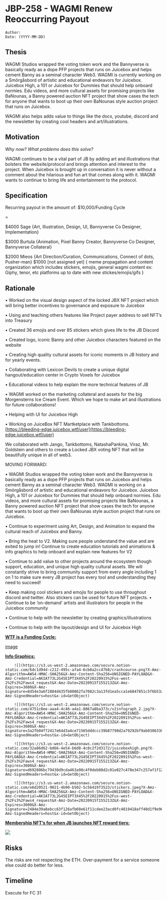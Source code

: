 # JBP-258 - WAGMI Renew Reoccurring Payout
```plain text
Author:
Date: (YYYY-MM-DD)
```

## Thesis

WAGMI Studios wrapped the voting token work and the Bannyverse is basically ready as a dope PFP projects that runs on Juicebox and helps cement Banny as a seminal character Web3. WAGMI is currently working on a Smörgåsbord of artistic and educational endeavors for Juicebox. Juicebox High, a 101 or Juicebox for Dummies that should help onboard normies. Edu videos, and more cultural assets for promising projects like BaNounas, a Banny powered auction NFT project that show cases the tech for anyone that wants to boot up their own BaNounas style auction project that runs on Juicebox. 

WAGMI also helps adds value to things like the docs, youtube, discord and the newsletter by creating cool headers and art/illustrations. 

## Motivation

_Why now? What problems does this solve?_

WAGMI continues to be a vital part of JB by adding art and illustrations that bolsters the website/protocol and brings attention and interest to the project. When Juicebox is brought up in conversation it is never without a comment about the hilarious and fun art that comes along with it. WAGMI wants to continue to bring life and entertainment to the protocol. 

## Specification

Recurring payout in the amount of: $10,000/Funding Cycle

=

$4000 Sage {Art, Illustration, Design, UI, Bannyverse Co Designer, Implementation}

$3000 Burtula {Animation, Pixel Banny Creator, Bannyverse Co Designer, Bannyverse Collateral}

$2000 Mieos {Art Direction/Curation, Communications, Connect of dots, Pusher-man}
$1000 [not assigned yet] { meme propagation and content organization which includes stickers, emojis, general wagmi content ex: Giphy, tenor, etc platforms up to date with new stickes/emojis/gifs }

## Rationale

• Worked on the visual design aspect of the locked JBX NFT project which will bring better incentives to governance and exposure to Juicebox 

• Using and teaching others features like Project payer address to sell NFT’s into Treasury

• Created 36 emojis and over 85 stickers which gives life to the JB Discord

• Created logo, iconic Banny and other Juicebox characters featured on the website

• Creating high quality cultural assets for iconic moments in JB history and for yearly events.

• Collaborating with Lexicon Devils to create a unique digital hangout/education center in Crypto Voxels for Juicebox

• Educational videos to help explain the more technical features of JB

• WAGMI worked on the marketing collateral and assets for the big Morgensterns Ice Cream Event. Which we hope to make art and illustrations for future collaborations! 

• Helping with UI for Juicebox High 

• Working on JuiceBox NFT Martketplace with Tankbottoms. [https://bleeding-edge.juicebox.wtf/user](https://bleeding-edge.juicebox.wtf/user)

 We collaborated with Jango, Tankbottoms, NatashaPankina, Viraz, Mr. Goldstein and others to create a Locked JBX voting NFT that will be beautifully unique in all of web3. 

MOVING FORWARD: 

• WAGMI Studios wrapped the voting token work and the Bannyverse is basically ready as a dope PFP projects that runs on Juicebox and helps cement Banny as a seminal character Web3. WAGMI is working on a Smörgåsbord of artistic and educational endeavors for Juicebox. Juicebox High, a 101 or Juicebox for Dummies that should help onboard normies. Edu videos, and more cultural assets for promising projects like BaNounas, a Banny powered auction NFT project that show cases the tech for anyone that wants to boot up their own BaNounas style auction project that runs on Juicebox. 

• Continue to experiment using Art, Design, and Animation to expand the cultural reach of Juicebox and Banny. 

• Bring the heat to V2. Making sure people understand the value and are exited to jump in! Continue to create education tutorials and animations & info graphics to help onboard and explain new features for V2

• Continue to add value to other projects around the ecosystem though support, education, and unique high quality cultural assets. We will constantly strive to bring community support from every angle including 1 on 1 to make sure every JB project has every tool and understanding they need to succeed! 

• Keep making cool stickers and emojis for people to use throughout discord and twitter. Also stickers can be used for future NFT projects. 
• Continue to be ‘on-demand’ artists and illustrators for people in the Juicebox community 

• Continue to help with the newsletter by creating graphics/illustrations

• Continue to help with the layout/design and UI for Juicebox High 

<u>**WTF is a Funding Cycle:**</u>

[image](https://s3.us-west-2.amazonaws.com/secure.notion-static.com/7674c4e7-5ce6-4823-b02a-397db85b578b/WTFunding_Cycles.mp4?X-Amz-Algorithm=AWS4-HMAC-SHA256&X-Amz-Content-Sha256=UNSIGNED-PAYLOAD&X-Amz-Credential=AKIAT73L2G45EIPT3X45%2F20220915%2Fus-west-2%2Fs3%2Faws4_request&X-Amz-Date=20220915T155212Z&X-Amz-Expires=3600&X-Amz-Signature=b37ceba3a5ecb8030f9239d49f6e160ec8b9bf12e05a5d2adb5a51c15acf8795&X-Amz-SignedHeaders=host&x-id=GetObject)

<u>**Info Graphics:**</u>

		![](https://s3.us-west-2.amazonaws.com/secure.notion-static.com/6dc1d94d-c212-495c-afa4-6cb0a2cc47b8/crashcourse.png?X-Amz-Algorithm=AWS4-HMAC-SHA256&X-Amz-Content-Sha256=UNSIGNED-PAYLOAD&X-Amz-Credential=AKIAT73L2G45EIPT3X45%2F20220915%2Fus-west-2%2Fs3%2Faws4_request&X-Amz-Date=20220915T155213Z&X-Amz-Expires=3600&X-Amz-Signature=8d54e3a6f2884d435fb00862fa7082c3a13fd1ea5cca1e6847851c5f6b53aff1&X-Amz-SignedHeaders=host&x-id=GetObject)

		![](https://s3.us-west-2.amazonaws.com/secure.notion-static.com/4751c0ee-aaa4-4c46-a4a1-8867a8ba373c/v2infograph_2.jpg?X-Amz-Algorithm=AWS4-HMAC-SHA256&X-Amz-Content-Sha256=UNSIGNED-PAYLOAD&X-Amz-Credential=AKIAT73L2G45EIPT3X45%2F20220915%2Fus-west-2%2Fs3%2Faws4_request&X-Amz-Date=20220915T155213Z&X-Amz-Expires=3600&X-Amz-Signature=3a2fb04f72417e64d3a4ce71565dddccc39b87798d2a79292bf9ab0306330b38&X-Amz-SignedHeaders=host&x-id=GetObject)

		![](https://s3.us-west-2.amazonaws.com/secure.notion-static.com/32a86d62-bd66-4e54-b6d8-4c8c2f2d3172/juiceboxhigh.png?X-Amz-Algorithm=AWS4-HMAC-SHA256&X-Amz-Content-Sha256=UNSIGNED-PAYLOAD&X-Amz-Credential=AKIAT73L2G45EIPT3X45%2F20220915%2Fus-west-2%2Fs3%2Faws4_request&X-Amz-Date=20220915T155213Z&X-Amz-Expires=3600&X-Amz-Signature=d692806bc79438d9cda463a98c4f0deb08d2c01e027c478e347c257af1f12dbd&X-Amz-SignedHeaders=host&x-id=GetObject)

		![](https://s3.us-west-2.amazonaws.com/secure.notion-static.com/e6d20521-9021-4b90-b502-5c56419f3523/stickers.jpeg?X-Amz-Algorithm=AWS4-HMAC-SHA256&X-Amz-Content-Sha256=UNSIGNED-PAYLOAD&X-Amz-Credential=AKIAT73L2G45EIPT3X45%2F20220915%2Fus-west-2%2Fs3%2Faws4_request&X-Amz-Date=20220915T155213Z&X-Amz-Expires=3600&X-Amz-Signature=2484e39a8ebcc63f126afb60e61f11cdee23acd0fc4819418aff40d1f9e964df&X-Amz-SignedHeaders=host&x-id=GetObject)

<u>**Membership NFT’s for when JB launches NFT reward tiers:**</u>

![](https://s3.us-west-2.amazonaws.com/secure.notion-static.com/152ab079-5b81-4241-baa5-6d9e34fbb195/Screen_Shot_2022-08-01_at_4.12.40_PM.png?X-Amz-Algorithm=AWS4-HMAC-SHA256&X-Amz-Content-Sha256=UNSIGNED-PAYLOAD&X-Amz-Credential=AKIAT73L2G45EIPT3X45%2F20220915%2Fus-west-2%2Fs3%2Faws4_request&X-Amz-Date=20220915T155212Z&X-Amz-Expires=3600&X-Amz-Signature=6e3367a260ec10b69ffa56c4153c31fc47328a0a4a10d2f1647b949d3f8a4111&X-Amz-SignedHeaders=host&x-id=GetObject)

## Risks

The risks are not respecting the ETH. Over-payment for a service someone else could do better for less. 

## Timeline

Execute for FC 31
